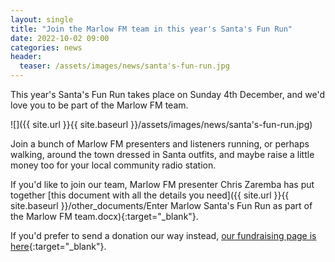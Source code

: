 ```yaml
---
layout: single
title: "Join the Marlow FM team in this year's Santa's Fun Run"
date: 2022-10-02 09:00
categories: news
header:
  teaser: /assets/images/news/santa's-fun-run.jpg
---
```

This year's Santa's Fun Run takes place on Sunday 4th December, and we'd love you to be part of the Marlow FM team. 

![]({{ site.url }}{{ site.baseurl }}/assets/images/news/santa's-fun-run.jpg)

Join a bunch of Marlow FM presenters and listeners running, or perhaps walking, around the town dressed in Santa outfits, and maybe raise a little money too for your local community radio station. 

If you'd like to join our team, Marlow FM presenter Chris Zaremba has put together [this document with all the details you need]({{ site.url }}{{ site.baseurl }}/other_documents/Enter Marlow Santa's Fun Run as part of the Marlow FM team.docx){:target="_blank"}. 

If you'd prefer to send a donation our way instead, [our fundraising page is here](https://www.justgiving.com/crowdfunding/marlowfm-runningteam-1){:target="_blank"}. 
